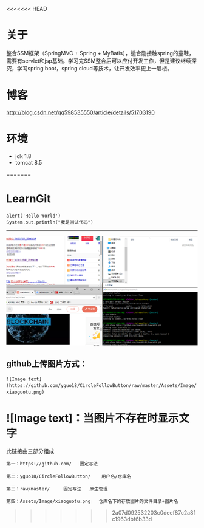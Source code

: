 <<<<<<< HEAD
# 关于
整合SSM框架（SpringMVC + Spring + MyBatis），适合刚接触spring的童鞋，需要有servlet和jsp基础。学习完SSM整合后可以应付开发工作，但是建议继续深究，学习spring boot，spring cloud等技术，让开发效率更上一层楼。

# 博客
http://blog.csdn.net/qq598535550/article/details/51703190

# 环境
- jdk 1.8
- tomcat 8.5

=======
# LearnGit
```
alert('Hello World')
System.out.println("我是测试代码")
```
---
![测试文字](https://github.com/shenzhizhi/LearnGit/raw/master/image/123.png  "测试图片")

## github上传图片方式：
`![Image text](https://github.com/yguo18/CircleFollowButton/raw/master/Assets/Image/xiaoguotu.png)`

# ![Image text]：当图片不存在时显示文字

此链接由三部分组成

```
第一：https://github.com/   固定写法

第二：yguo18/CircleFollowButton/    用户名/仓库名

第三：raw/master/     固定写法   原生管理

第四：Assets/Image/xiaoguotu.png   仓库名下的存放图片的文件目录+图片名
```
>>>>>>> 2a07d092532203c0deef87c2a8fc1963dbf6b33d

